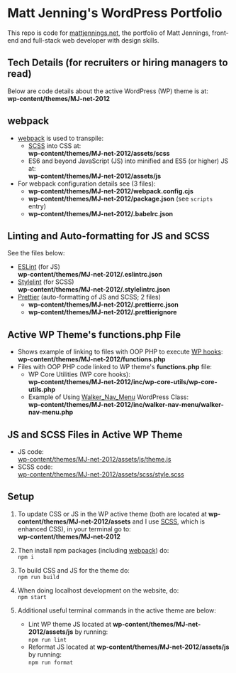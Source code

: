 # Matt Jenning's WordPress Portfolio
This repo is code for [mattjennings.net](https://www.mattjennings.net/), the portfolio of Matt Jennings, front-end and full-stack web developer with design skills.

## Tech Details (for recruiters or hiring managers to read)
Below are code details about the active WordPress (WP) theme is at:  
__wp-content/themes/MJ-net-2012__

## webpack
- [webpack](https://webpack.js.org/) is used to transpile:
  - [SCSS](https://sass-lang.com/documentation/syntax/#scss) into CSS at:  
    __wp-content/themes/MJ-net-2012/assets/scss__
  - ES6 and beyond JavaScript (JS) into minified and ES5 (or higher) JS at:  
    __wp-content/themes/MJ-net-2012/assets/js__
- For webpack configuration details see (3 files):
  - __wp-content/themes/MJ-net-2012/webpack.config.cjs__
  - __wp-content/themes/MJ-net-2012/package.json__ (see `scripts` entry)
  - __wp-content/themes/MJ-net-2012/.babelrc.json__  

## Linting and Auto-formatting for JS and SCSS
See the files below:
- [ESLint](https://eslint.org/) (for JS)  
  __wp-content/themes/MJ-net-2012/.eslintrc.json__
- [Stylelint](https://stylelint.io/) (for SCSS)  
  __wp-content/themes/MJ-net-2012/.stylelintrc.json__
- [Prettier](https://prettier.io/) (auto-formatting of JS and SCSS; 2 files)  
  - __wp-content/themes/MJ-net-2012/.prettierrc.json__  
  - __wp-content/themes/MJ-net-2012/.prettierignore__

## Active WP Theme's functions.php File
- Shows example of linking to files with OOP PHP to execute [WP hooks](https://developer.wordpress.org/plugins/hooks/):  
  __wp-content/themes/MJ-net-2012/functions.php__
- Files with OOP PHP code linked to WP theme's __functions.php__ file:
  - WP Core Utilities (WP core hooks):  
    __wp-content/themes/MJ-net-2012/inc/wp-core-utils/wp-core-utils.php__
  - Example of Using [Walker_Nav_Menu](https://developer.wordpress.org/reference/classes/walker_nav_menu/) WordPress Class:  
    __wp-content/themes/MJ-net-2012/inc/walker-nav-menu/walker-nav-menu.php__

## JS and SCSS Files in Active WP Theme
- JS code:  
  [wp-content/themes/MJ-net-2012/assets/js/theme.js](https://github.com/Hollyw00d/mattjennings_net/blob/develop/wp-content/themes/MJ-net-2012/assets/js/theme.js)
- SCSS code:  
  [wp-content/themes/MJ-net-2012/assets/scss/style.scss](https://github.com/Hollyw00d/mattjennings_net/blob/develop/wp-content/themes/MJ-net-2012/assets/scss/style.scss)  
  
## Setup
1. To update CSS or JS in the WP active theme (both are located at __wp-content/themes/MJ-net-2012/assets__ and I use [SCSS](https://sass-lang.com/documentation/syntax/#scss), which is enhanced CSS), in your terminal go to:  
  __wp-content/themes/MJ-net-2012__

2. Then install npm packages (including [webpack](https://webpack.js.org/)) do:  
   `npm i`

3. To build CSS and JS for the theme do:  
   `npm run build`

4. When doing localhost development on the website, do:  
   `npm start`

5. Additional useful terminal commands in the active theme are below:
   - Lint WP theme JS located at __wp-content/themes/MJ-net-2012/assets/js__ by running:  
     `npm run lint`
   - Reformat JS located at __wp-content/themes/MJ-net-2012/assets/js__ by running:  
     `npm run format`

